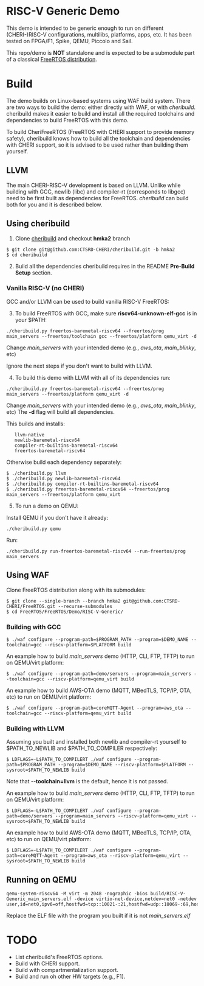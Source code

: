 # RISC-V Generic Demo

This demo is intended to be generic enough to run on different (CHERI-)RISC-V configurations,
multilibs, platforms, apps, etc. It has been tested on FPGA/F1, Spike, QEMU, Piccolo and Sail.

This repo/demo is **NOT** standalone and is expected to be a submodule part of a classical
[FreeRTOS distribution](https://github.com/CTSRD-CHERI/FreeRTOS/tree/hmka2).

# Build
The demo builds on Linux-based systems using WAF build system. There are two ways
to build the demo: either directly with WAF, or with *_cheribuild_*. cheribuild
makes it easier to build and install all the required toolchains and dependencies
to build FreeRTOS with this demo.

To build CheriFreeRTOS (FreeRTOS with CHERI support to provide memory safety),
cheribuild knows how to build all the toolchain and dependencies with CHERI
support, so it is advised to be used rather than building them yourself.

## LLVM
The main CHERI-RISC-V development is based on LLVM. Unlike while building with
GCC, newlib (libc) and compiler-rt (corresponds to libgcc) need to be first built
as dependencies for FreeRTOS. _cheribuild_ can build both for you and it is
described below.

## Using cheribuild

1. Clone [cheribuild](https://github.com/CTSRD-CHERI/cheribuild) and checkout **hmka2** branch

```
$ git clone git@github.com:CTSRD-CHERI/cheribuild.git -b hmka2
$ cd cheribuild
```

2. Build all the dependencies cheribuild requires in the README **Pre-Build Setup** section.

### Vanilla RISC-V (no CHERI)
GCC and/or LLVM can be used to build vanilla RISC-V FreeRTOS:

3. To build FreeRTOS with GCC, make sure **riscv64-unknown-elf-gcc** is in your $PATH:

```
./cheribuild.py freertos-baremetal-riscv64 --freertos/prog main_servers --freertos/toolchain gcc --freertos/platform qemu_virt -d
```

Change _main_servers_ with your intended demo (e.g., _aws\_ota_, _main\_blinky_, etc)

Ignore the next steps if you don't want to build with LLVM.

4. To build this demo with LLVM with all of its dependencies run:

```
./cheribuild.py freertos-baremetal-riscv64 --freertos/prog main_servers --freertos/platform qemu_virt -d
```

Change _main_servers_ with your intended demo (e.g., _aws\_ota_, _main\_blinky_, etc)
The **-d** flag will build all dependencies.

This builds and installs:
```
   llvm-native
   newlib-baremetal-riscv64
   compiler-rt-builtins-baremetal-riscv64
   freertos-baremetal-riscv64
```


Otherwise build each dependency separately:

```
$ ./cheribuild.py llvm
$ ./cheribuild.py newlib-baremetal-riscv64
$ ./cheribuild.py compiler-rt-builtins-baremetal-riscv64
$ ./cheribuild.py freertos-baremetal-riscv64 --freertos/prog main_servers --freertos/platform qemu_virt
```

5. To run a demo on QEMU:

Install QEMU if you don't have it already:

```
./cheribuild.py qemu
```

Run:

```
./cheribuild.py run-freertos-baremetal-riscv64 --run-freertos/prog main_servers
```

## Using WAF

Clone FreeRTOS distribution along with its submodules:

```
$ git clone --single-branch --branch hmka2 git@github.com:CTSRD-CHERI/FreeRTOS.git --recurse-submodules
$ cd FreeRTOS/FreeRTOS/Demo/RISC-V-Generic/
```

### Building with GCC
```
$ ./waf configure --program-path=$PROGRAM_PATH --program=$DEMO_NAME --toolchain=gcc --riscv-platform=$PLATFORM build
```

An example how to build _main\_servers_ demo (HTTP, CLI, FTP, TFTP) to run on QEMU/virt platform:

```
$ ./waf configure --program-path=demo/servers --program=main_servers --toolchain=gcc --riscv-platform=qemu_virt build
```

An example how to build AWS-OTA demo (MQTT, MBedTLS, TCP/IP, OTA, etc) to run on QEMU/virt platform:
```
$ ./waf configure --program-path=coreMQTT-Agent --program=aws_ota --toolchain=gcc --riscv-platform=qemu_virt build
```

### Building with LLVM

Assuming you built and installed both newlib and compiler-rt yourself to
$PATH\_TO\_NEWLIB and $PATH\_TO\_COMPILER respectively:

```
$ LDFLAGS=-L$PATH_TO_COMPILERT ./waf configure --program-path=$PROGRAM_PATH --program=$DEMO_NAME --riscv-platform=$PLATFORM --sysroot=$PATH_TO_NEWLIB build
```

Note that **--toolchain=llvm** is the default, hence it is not passed.

An example how to build _main\_servers_ demo (HTTP, CLI, FTP, TFTP) to run on QEMU/virt platform:

```
$ LDFLAGS=-L$PATH_TO_COMPILERT ./waf configure --program-path=demo/servers --program=main_servers --riscv-platform=qemu_virt --sysroot=$PATH_TO_NEWLIB build
```

An example how to build AWS-OTA demo (MQTT, MBedTLS, TCP/IP, OTA, etc) to run on QEMU/virt platform:
```
$ LDFLAGS=-L$PATH_TO_COMPILERT ./waf configure --program-path=coreMQTT-Agent --program=aws_ota --riscv-platform=qemu_virt --sysroot=$PATH_TO_NEWLIB build
```
## Running on QEMU

```
qemu-system-riscv64 -M virt -m 2048 -nographic -bios build/RISC-V-Generic_main_servers.elf -device virtio-net-device,netdev=net0 -netdev user,id=net0,ipv6=off,hostfwd=tcp::10021-:21,hostfwd=udp::10069-:69,hostfwd=tcp::10023-:23,hostfwd=tcp::8080-:80
```

Replace the ELF file with the program you built if it is not *main_servers.elf*

# TODO
* List cheribuild's FreeRTOS options.
* Build with CHERI support.
* Build with compartmentalization support.
* Build and run oh other HW targets (e.g., F1).
